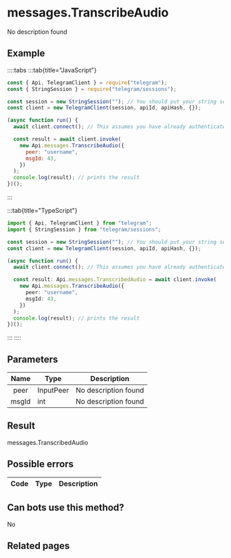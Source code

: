 # messages.TranscribeAudio

No description found

## Example

::::tabs
:::tab{title="JavaScript"}

```js
const { Api, TelegramClient } = require("telegram");
const { StringSession } = require("telegram/sessions");

const session = new StringSession(""); // You should put your string session here
const client = new TelegramClient(session, apiId, apiHash, {});

(async function run() {
  await client.connect(); // This assumes you have already authenticated with .start()

  const result = await client.invoke(
    new Api.messages.TranscribeAudio({
      peer: "username",
      msgId: 43,
    })
  );
  console.log(result); // prints the result
})();
```

:::

:::tab{title="TypeScript"}

```ts
import { Api, TelegramClient } from "telegram";
import { StringSession } from "telegram/sessions";

const session = new StringSession(""); // You should put your string session here
const client = new TelegramClient(session, apiId, apiHash, {});

(async function run() {
  await client.connect(); // This assumes you have already authenticated with .start()

  const result: Api.messages.TranscribedAudio = await client.invoke(
    new Api.messages.TranscribeAudio({
      peer: "username",
      msgId: 43,
    })
  );
  console.log(result); // prints the result
})();
```

:::
::::

## Parameters

| Name  | Type      | Description          |
| :---: | --------- | -------------------- |
| peer  | InputPeer | No description found |
| msgId | int       | No description found |

## Result

messages.TranscribedAudio

## Possible errors

| Code | Type | Description |
| :--: | ---- | ----------- |

## Can bots use this method?

No

## Related pages
